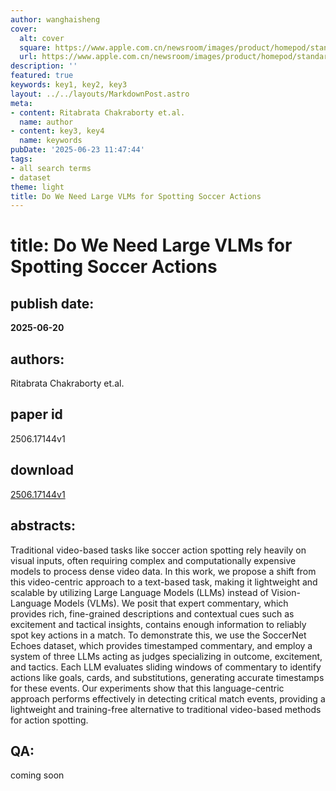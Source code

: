 ```yaml
---
author: wanghaisheng
cover:
  alt: cover
  square: https://www.apple.com.cn/newsroom/images/product/homepod/standard/Apple-HomePod-hero-230118_big.jpg.large_2x.jpg
  url: https://www.apple.com.cn/newsroom/images/product/homepod/standard/Apple-HomePod-hero-230118_big.jpg.large_2x.jpg
description: ''
featured: true
keywords: key1, key2, key3
layout: ../../layouts/MarkdownPost.astro
meta:
- content: Ritabrata Chakraborty et.al.
  name: author
- content: key3, key4
  name: keywords
pubDate: '2025-06-23 11:47:44'
tags:
- all search terms
- dataset
theme: light
title: Do We Need Large VLMs for Spotting Soccer Actions
---
```


# title: Do We Need Large VLMs for Spotting Soccer Actions 
## publish date: 
**2025-06-20** 
## authors: 
  Ritabrata Chakraborty et.al. 
## paper id
2506.17144v1
## download
[2506.17144v1](http://arxiv.org/abs/2506.17144v1)
## abstracts:
Traditional video-based tasks like soccer action spotting rely heavily on visual inputs, often requiring complex and computationally expensive models to process dense video data. In this work, we propose a shift from this video-centric approach to a text-based task, making it lightweight and scalable by utilizing Large Language Models (LLMs) instead of Vision-Language Models (VLMs). We posit that expert commentary, which provides rich, fine-grained descriptions and contextual cues such as excitement and tactical insights, contains enough information to reliably spot key actions in a match. To demonstrate this, we use the SoccerNet Echoes dataset, which provides timestamped commentary, and employ a system of three LLMs acting as judges specializing in outcome, excitement, and tactics. Each LLM evaluates sliding windows of commentary to identify actions like goals, cards, and substitutions, generating accurate timestamps for these events. Our experiments show that this language-centric approach performs effectively in detecting critical match events, providing a lightweight and training-free alternative to traditional video-based methods for action spotting.
## QA:
coming soon
